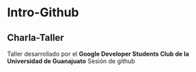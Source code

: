 # Intro-Github

## Charla-Taller

Taller desarrollado por el **Google Developer Students Club de la Universidad de Guanajuato**
 Sesión de github
